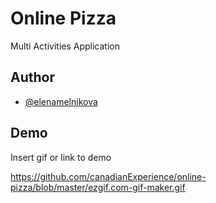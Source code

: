 # Online Pizza

Multi Activities Application


## Author

- [@elenamelnikova](https://github.com/canadianExperience)


## Demo

Insert gif or link to demo

https://github.com/canadianExperience/online-pizza/blob/master/ezgif.com-gif-maker.gif

